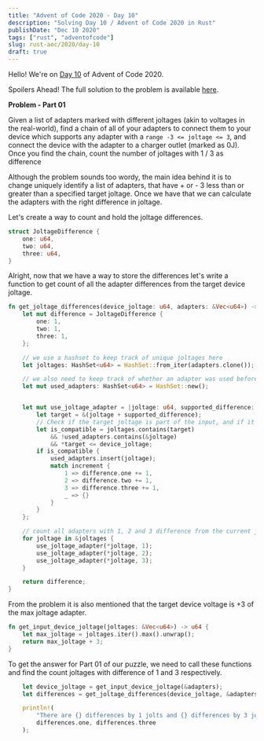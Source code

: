 ```yaml
---
title: "Advent of Code 2020 - Day 10"
description: "Solving Day 10 / Advent of Code 2020 in Rust"
publishDate: "Dec 10 2020"
tags: ["rust", "adventofcode"]
slug: rust-aoc/2020/day-10
draft: true
---
```


Hello! We're on [Day 10](https://adventofcode.com/2020/day/10) of Advent of Code 2020.

Spoilers Ahead! The full solution to the problem is available [here](https://github.com/Shriram-Balaji/rust-advent-of-code-2020/blob/main/day-10/src/main.rs).

**Problem - Part 01**

Given a list of adapters marked with different joltages (akin to voltages in the real-world), find a chain of all of your adapters to connect them to your device which supports any adapter with a `range -3 <= joltage <= 3`, and connect the device with the adapter to a charger outlet (marked as 0J). Once you find the chain, count the number of joltages with 1 / 3 as difference

Although the problem sounds too wordy, the main idea behind it is to change uniquely identify a list of adapters, that have + or - 3 less than or greater than a specified target joltage. Once we have that we can calculate the adapters with the right difference in joltage.

Let's create a way to count and hold the joltage differences.

```rust
struct JoltageDifference {
    one: u64,
    two: u64,
    three: u64,
}
```

Alright, now that we have a way to store the differences let's write a function to get count of all the adapter differences from the target device joltage.

```rust
fn get_joltage_differences(device_joltage: u64, adapters: &Vec<u64>) -> JoltageDifference {
    let mut difference = JoltageDifference {
        one: 1,
        two: 1,
        three: 1,
    };

    // we use a hashset to keep track of unique joltages here
    let joltages: HashSet<u64> = HashSet::from_iter(adapters.clone());

    // we also need to keep track of whether an adapter was used before, to ensure that we don't reuse an adapter and form a chain of adapters.
    let mut used_adapters: HashSet<u64> = HashSet::new();


    let mut use_joltage_adapter = |joltage: u64, supported_difference: u64| {
        let target = &(joltage + supported_difference);
        // Check if the target joltage is part of the input, and if it has not already been used before, and if the it lies within the range of supported_difference from target joltage
        let is_compatible = joltages.contains(target)
            && !used_adapters.contains(&joltage)
            && *target <= device_joltage;
        if is_compatible {
            used_adapters.insert(joltage);
            match increment {
                1 => difference.one += 1,
                2 => difference.two += 1,
                3 => difference.three += 1,
                _ => {}
            }
        }
    };

    // count all adapters with 1, 2 and 3 difference from the current joltage
    for joltage in &joltages {
        use_joltage_adapter(*joltage, 1);
        use_joltage_adapter(*joltage, 2);
        use_joltage_adapter(*joltage, 3);
    }

    return difference;
}

```

From the problem it is also mentioned that the target device voltage is +3 of the max joltage adapter.

```rust
fn get_input_device_joltage(joltages: &Vec<u64>) -> u64 {
    let max_joltage = joltages.iter().max().unwrap();
    return max_joltage + 3;
}

```

To get the answer for Part 01 of our puzzle, we need to call these functions and find the count joltages with difference of 1 and 3 respectively.

```rust
    let device_joltage = get_input_device_joltage(&adapters);
    let differences = get_joltage_differences(device_joltage, &adapters);

    println!(
        "There are {} differences by 1 jolts and {} differences by 3 jolts",
        differences.one, differences.three
    );

```
